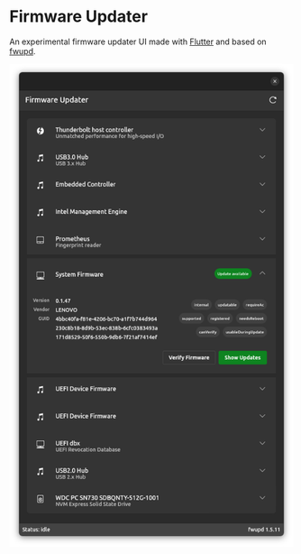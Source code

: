 # Firmware Updater

An experimental firmware updater UI made with [Flutter](https://flutter.dev/) and based on [fwupd](https://pub.dev/packages/fwupd).

![firmware-updater](https://raw.githubusercontent.com/canonical/firmware-updater/main/firmware-updater.png "screenshot")
